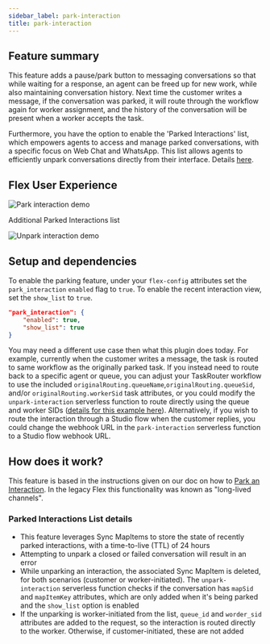 ```yaml
---
sidebar_label: park-interaction
title: park-interaction
---
```


## Feature summary

This feature adds a pause/park button to messaging conversations so that while waiting for a response, an agent can be freed up for new work, while also maintaining conversation history. Next time the customer writes a message, if the conversation was parked, it will route through the workflow again for worker assignment, and the history of the conversation will be present when a worker accepts the task.

Furthermore, you have the option to enable the 'Parked Interactions' list, which empowers agents to access and manage parked conversations, with a specific focus on Web Chat and WhatsApp. This list allows agents to efficiently unpark conversations directly from their interface. Details [here](#parked-interactions-list-details).

## Flex User Experience

![Park interaction demo](/img/features/park-interaction/park-interaction.gif)

Additional Parked Interactions list

![Unpark interaction demo](/img/features/park-interaction/unpark-interaction.gif)

## Setup and dependencies

To enable the parking feature, under your `flex-config` attributes set the `park_interaction` `enabled` flag to `true`. To enable the recent interaction view, set the `show_list` to `true`.

```json
"park_interaction": {
    "enabled": true,
    "show_list": true
}
```

You may need a different use case then what this plugin does today. For example, currently when the customer writes a message, the task is routed to same workflow as the originally parked task. If you instead need to route back to a specific agent or queue, you can adjust your TaskRouter workflow to use the included `originalRouting.queueName`,`originalRouting.queueSid`, and/or `originalRouting.workerSid` task attributes, or you could modify the `unpark-interaction` serverless function to route directly using the queue and worker SIDs ([details for this example here](https://www.twilio.com/docs/flex/developer/conversations/park-an-interaction#add-a-specific-agent-back-to-the-interaction)). Alternatively, if you wish to route the interaction through a Studio flow when the customer replies, you could change the webhook URL in the `park-interaction` serverless function to a Studio flow webhook URL.

## How does it work?

This feature is based in the instructions given on our doc on how to [Park an Interaction](https://www.twilio.com/docs/flex/developer/conversations/park-an-interaction). In the legacy Flex this functionality was known as "long-lived channels".

### Parked Interactions List details
- This feature leverages Sync MapItems to store the state of recently parked interactions, with a time-to-live (TTL) of 24 hours
- Attempting to unpark a closed or failed conversation will result in an error
- While unparking an interaction, the associated Sync MapItem is deleted, for both scenarios (customer or worker-initiated). The `unpark-interaction` serverless function checks if the conversation has `mapSid` and `mapItemKey` attributes, which are only added when it's being parked and the `show_list` option is enabled
- If the unparking is worker-initiated from the list, `queue_id` and `worder_sid` attributes are added to the request, so the interaction is routed directly to the worker. Otherwise, if customer-initiated, these are not added